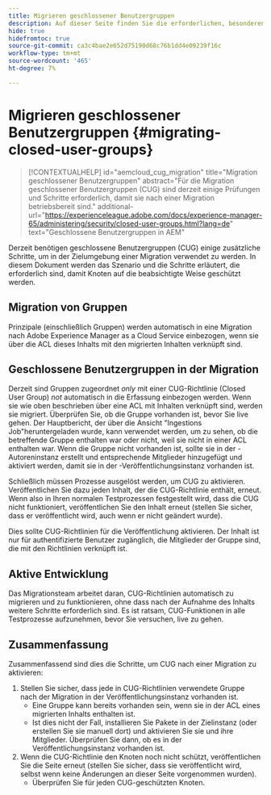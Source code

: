 ```yaml
---
title: Migrieren geschlossener Benutzergruppen
description: Auf dieser Seite finden Sie die erforderlichen, besonderen Überlegungen, um geschlossene Benutzergruppen nach der Migration von Inhalten zu Adobe Experience Manager as a Cloud Service zu aktivieren.
hide: true
hidefromtoc: true
source-git-commit: ca3c4bae2e652d75190d68c76b1dd4e09239f16c
workflow-type: tm+mt
source-wordcount: '465'
ht-degree: 7%

---
```


# Migrieren geschlossener Benutzergruppen {#migrating-closed-user-groups}

>[!CONTEXTUALHELP]
>id="aemcloud_cug_migration"
>title="Migration geschlossener Benutzergruppen"
>abstract="Für die Migration geschlossener Benutzergruppen (CUG) sind derzeit einige Prüfungen und Schritte erforderlich, damit sie nach einer Migration betriebsbereit sind."
>additional-url="https://experienceleague.adobe.com/docs/experience-manager-65/administering/security/closed-user-groups.html?lang=de" text="Geschlossene Benutzergruppen in AEM"

Derzeit benötigen geschlossene Benutzergruppen (CUG) einige zusätzliche Schritte, um in der Zielumgebung einer Migration verwendet zu werden.  In diesem Dokument werden das Szenario und die Schritte erläutert, die erforderlich sind, damit Knoten auf die beabsichtigte Weise geschützt werden.

## Migration von Gruppen

Prinzipale (einschließlich Gruppen) werden automatisch in eine Migration nach Adobe Experience Manager as a Cloud Service einbezogen, wenn sie über die ACL dieses Inhalts mit den migrierten Inhalten verknüpft sind.

## Geschlossene Benutzergruppen in der Migration

Derzeit sind Gruppen zugeordnet *only* mit einer CUG-Richtlinie (Closed User Group) *not* automatisch in die Erfassung einbezogen werden. Wenn sie wie oben beschrieben über eine ACL mit Inhalten verknüpft sind, werden sie migriert. Überprüfen Sie, ob die Gruppe vorhanden ist, bevor Sie live gehen. Der Hauptbericht, der über die Ansicht &quot;Ingestions Job&quot;heruntergeladen wurde, kann verwendet werden, um zu sehen, ob die betreffende Gruppe enthalten war oder nicht, weil sie nicht in einer ACL enthalten war. Wenn die Gruppe nicht vorhanden ist, sollte sie in der -Autoreninstanz erstellt und entsprechende Mitglieder hinzugefügt und aktiviert werden, damit sie in der -Veröffentlichungsinstanz vorhanden ist.

Schließlich müssen Prozesse ausgelöst werden, um CUG zu aktivieren. Veröffentlichen Sie dazu jeden Inhalt, der die CUG-Richtlinie enthält, erneut. Wenn also in Ihren normalen Testprozessen festgestellt wird, dass die CUG nicht funktioniert, veröffentlichen Sie den Inhalt erneut (stellen Sie sicher, dass er veröffentlicht wird, auch wenn er nicht geändert wurde).

Dies sollte CUG-Richtlinien für die Veröffentlichung aktivieren. Der Inhalt ist nur für authentifizierte Benutzer zugänglich, die Mitglieder der Gruppe sind, die mit den Richtlinien verknüpft ist.

## Aktive Entwicklung

Das Migrationsteam arbeitet daran, CUG-Richtlinien automatisch zu migrieren und zu funktionieren, ohne dass nach der Aufnahme des Inhalts weitere Schritte erforderlich sind.
Es ist ratsam, CUG-Funktionen in alle Testprozesse aufzunehmen, bevor Sie versuchen, live zu gehen.

## Zusammenfassung

Zusammenfassend sind dies die Schritte, um CUG nach einer Migration zu aktivieren:

1. Stellen Sie sicher, dass jede in CUG-Richtlinien verwendete Gruppe nach der Migration in der Veröffentlichungsinstanz vorhanden ist.
   - Eine Gruppe kann bereits vorhanden sein, wenn sie in der ACL eines migrierten Inhalts enthalten ist.
   - Ist dies nicht der Fall, installieren Sie Pakete in der Zielinstanz (oder erstellen Sie sie manuell dort) und aktivieren Sie sie und ihre Mitglieder. Überprüfen Sie dann, ob es in der Veröffentlichungsinstanz vorhanden ist.
1. Wenn die CUG-Richtlinie den Knoten noch nicht schützt, veröffentlichen Sie die Seite erneut (stellen Sie sicher, dass sie veröffentlicht wird, selbst wenn keine Änderungen an dieser Seite vorgenommen wurden).
   - Überprüfen Sie für jeden CUG-geschützten Knoten.
